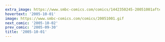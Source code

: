 ```yaml
---
extra_image: https://www.smbc-comics.com/comics/1442350245-20051001after.png
hovertext: '2005-10-01'
image: https://www.smbc-comics.com/comics/20051001.gif
next_comic: '2005-10-02'
prev_comic: '2005-09-30'
title: '2005-10-01'
---
```


